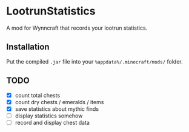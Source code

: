 # LootrunStatistics

A mod for Wynncraft that records your lootrun statistics.

## Installation

Put the compiled `.jar` file into your `%appdata%/.minecraft/mods/` folder.

## TODO

- [x] count total chests
- [x] count dry chests / emeralds / items
- [x] save statistics about mythic finds
- [ ] display statistics somehow
- [ ] record and display chest data